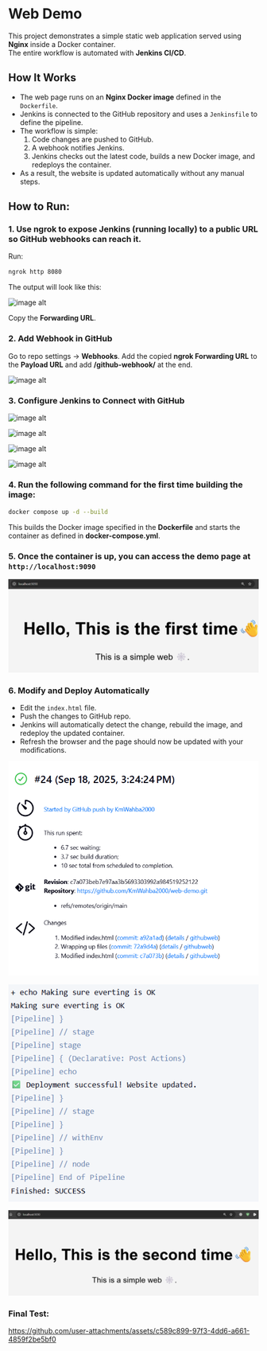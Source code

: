 # Web Demo
This project demonstrates a simple static web application served using **Nginx** inside a Docker container.  
The entire workflow is automated with **Jenkins CI/CD**.

## How It Works
- The web page runs on an **Nginx Docker image** defined in the `Dockerfile`.
- Jenkins is connected to the GitHub repository and uses a `Jenkinsfile` to define the pipeline.
- The workflow is simple:
  1. Code changes are pushed to GitHub.
  2. A webhook notifies Jenkins.
  3. Jenkins checks out the latest code, builds a new Docker image, and redeploys the container.
- As a result, the website is updated automatically without any manual steps.

## How to Run:

### 1. Use **ngrok** to expose Jenkins (running locally) to a public URL so GitHub webhooks can reach it.

Run:
```bash
ngrok http 8080
````

The output will look like this:

![image alt](https://github.com/KmWahba2000/web-demo/blob/29ea23c272f12762521c7ce42f08ea07dad6805d/Assets/1.png)

Copy the **Forwarding URL**.

### 2. Add Webhook in GitHub

Go to repo settings → **Webhooks**.
Add the copied **ngrok Forwarding URL** to the **Payload URL** and add **/github-webhook/** at the end.

![image alt](https://github.com/KmWahba2000/web-demo/blob/6958f12f91bbf0240159f6361da3adc9db927f4e/Assets/2.png)

### 3. Configure Jenkins to Connect with GitHub

![image alt](https://github.com/KmWahba2000/web-demo/blob/6958f12f91bbf0240159f6361da3adc9db927f4e/Assets/3.png)

![image alt](https://github.com/KmWahba2000/web-demo/blob/6958f12f91bbf0240159f6361da3adc9db927f4e/Assets/4.png)

![image alt](https://github.com/KmWahba2000/web-demo/blob/6958f12f91bbf0240159f6361da3adc9db927f4e/Assets/5.png)

![image alt](https://github.com/KmWahba2000/web-demo/blob/6958f12f91bbf0240159f6361da3adc9db927f4e/Assets/6.png)

### 4. Run the following command for the first time building the image:

```bash
docker compose up -d --build
```

This builds the Docker image specified in the **Dockerfile** and starts the container as defined in **docker-compose.yml**.

### 5. Once the container is up, you can access the demo page at `http://localhost:9090`

![image alt](https://github.com/KmWahba2000/web-demo/blob/6958f12f91bbf0240159f6361da3adc9db927f4e/Assets/7.png)

### 6. Modify and Deploy Automatically

* Edit the `index.html` file.
* Push the changes to GitHub repo.
* Jenkins will automatically detect the change, rebuild the image, and redeploy the updated container.
* Refresh the browser and the page should now be updated with your modifications.

![image alt](https://github.com/KmWahba2000/web-demo/blob/6958f12f91bbf0240159f6361da3adc9db927f4e/Assets/8.png)

![image alt](https://github.com/KmWahba2000/web-demo/blob/6958f12f91bbf0240159f6361da3adc9db927f4e/Assets/9.png)

![image alt](https://github.com/KmWahba2000/web-demo/blob/6958f12f91bbf0240159f6361da3adc9db927f4e/Assets/11.png)

### Final Test:

https://github.com/user-attachments/assets/c589c899-97f3-4dd6-a661-4859f2be5bf0
